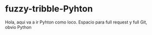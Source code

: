 # fuzzy-tribble-Pyhton
Hola, aqui va a ir Pyhton como loco. Espacio para full request y full Git, obvio Python
